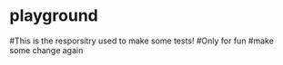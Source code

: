 # playground
#This is the resporsitry used to make some tests!
#Only for fun
#make some change again
